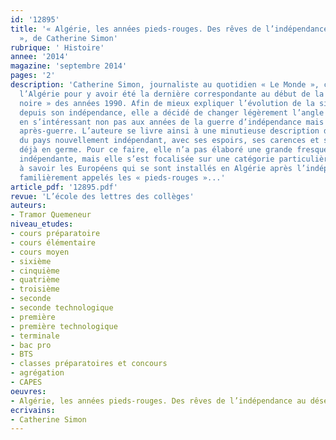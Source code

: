 ```yaml
---
id: '12895'
title: '« Algérie, les années pieds-rouges. Des rêves de l’indépendance au désenchantement
  », de Catherine Simon'
rubrique: ' Histoire'
annee: '2014'
magazine: 'septembre 2014'
pages: '2'
description: 'Catherine Simon, journaliste au quotidien « Le Monde », connaît bien
  l’Algérie pour y avoir été la dernière correspondante au début de la « décennie
  noire » des années 1990. Afin de mieux expliquer l’évolution de la situation algérienne
  depuis son indépendance, elle a décidé de changer légèrement l’angle d’analyse,
  en s’intéressant non pas aux années de la guerre d’indépendance mais à l’immédiate
  après-guerre. L’auteure se livre ainsi à une minutieuse description de la construction
  du pays nouvellement indépendant, avec ses espoirs, ses carences et ses dysfonctionnements
  déjà en germe. Pour ce faire, elle n’a pas élaboré une grande fresque de l’Algérie
  indépendante, mais elle s’est focalisée sur une catégorie particulière de personnes,
  à savoir les Européens qui se sont installés en Algérie après l’indépendance, plus
  familièrement appelés les « pieds-rouges »...'
article_pdf: '12895.pdf'
revue: 'L’école des lettres des collèges'
auteurs:
- Tramor Quemeneur
niveau_etudes:
- cours préparatoire
- cours élémentaire
- cours moyen
- sixième
- cinquième
- quatrième
- troisième
- seconde
- seconde technologique
- première
- première technologique
- terminale
- bac pro
- BTS
- classes préparatoires et concours
- agrégation
- CAPES
oeuvres:
- Algérie, les années pieds-rouges. Des rêves de l’indépendance au désenchantement
ecrivains:
- Catherine Simon
---
```

